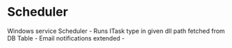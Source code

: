 Scheduler
=========

Windows service Scheduler - Runs ITask type in given dll path fetched from DB Table - Email notifications extended - 
